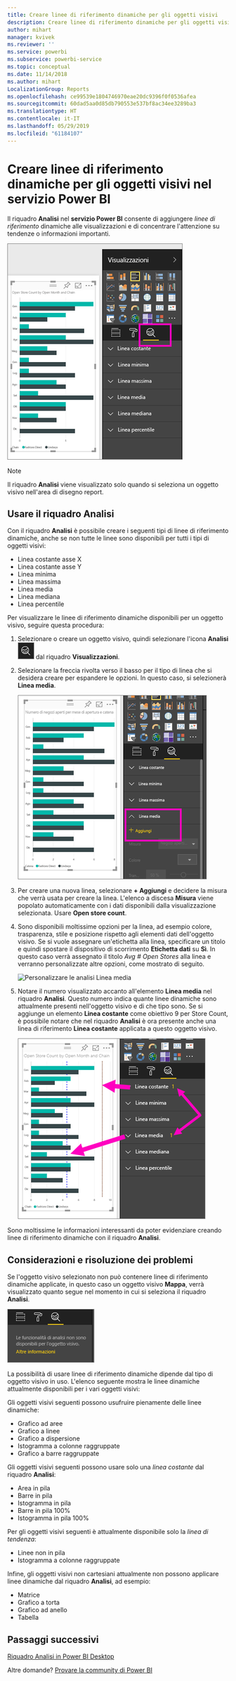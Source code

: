 ```yaml
---
title: Creare linee di riferimento dinamiche per gli oggetti visivi
description: Creare linee di riferimento dinamiche per gli oggetti visivi nel servizio Power BI
author: mihart
manager: kvivek
ms.reviewer: ''
ms.service: powerbi
ms.subservice: powerbi-service
ms.topic: conceptual
ms.date: 11/14/2018
ms.author: mihart
LocalizationGroup: Reports
ms.openlocfilehash: ce99539e1804746970eae20dc9396f0f0536afea
ms.sourcegitcommit: 60dad5aa0d85db790553e537bf8ac34ee3289ba3
ms.translationtype: HT
ms.contentlocale: it-IT
ms.lasthandoff: 05/29/2019
ms.locfileid: "61184107"
---
```

# <a name="create-dynamic-reference-lines-for-visuals-in-the-power-bi-service"></a>Creare linee di riferimento dinamiche per gli oggetti visivi nel servizio Power BI

Il riquadro **Analisi** nel **servizio Power BI** consente di aggiungere *linee di riferimento* dinamiche alle visualizzazioni e di concentrare l'attenzione su tendenze o informazioni importanti.

![](media/service-analytics-pane/power-bi-analytics-pane.png)

> [!NOTE]
> Il riquadro **Analisi** viene visualizzato solo quando si seleziona un oggetto visivo nell'area di disegno report.
> 
> 

## <a name="use-the-analytics-pane"></a>Usare il riquadro Analisi
Con il riquadro **Analisi** è possibile creare i seguenti tipi di linee di riferimento dinamiche, anche se non tutte le linee sono disponibili per tutti i tipi di oggetti visivi:

* Linea costante asse X
* Linea costante asse Y
* Linea minima
* Linea massima
* Linea media
* Linea mediana
* Linea percentile


Per visualizzare le linee di riferimento dinamiche disponibili per un oggetto visivo, seguire questa procedura:

1. Selezionare o creare un oggetto visivo, quindi selezionare l'icona **Analisi** ![](media/service-analytics-pane/power-bi-analytics-icon.png) dal riquadro **Visualizzazioni**.

2. Selezionare la freccia rivolta verso il basso per il tipo di linea che si desidera creare per espandere le opzioni. In questo caso, si selezionerà **Linea media**.
   
   ![Aggiungere una linea media](media/service-analytics-pane/power-bi-add.png)

3. Per creare una nuova linea, selezionare **+ Aggiungi** e decidere la misura che verrà usata per creare la linea.  L'elenco a discesa **Misura** viene popolato automaticamente con i dati disponibili dalla visualizzazione selezionata. Usare **Open store count**.

5. Sono disponibili moltissime opzioni per la linea, ad esempio colore, trasparenza, stile e posizione rispetto agli elementi dati dell'oggetto visivo. Se si vuole assegnare un'etichetta alla linea, specificare un titolo e quindi spostare il dispositivo di scorrimento **Etichetta dati** su **Sì**.  In questo caso verrà assegnato il titolo *Avg # Open Stores* alla linea e verranno personalizzate altre opzioni, come mostrato di seguito.
   
   ![Personalizzare le analisi Linea media](media/service-analytics-pane/power-bi-average-line2.png)

1. Notare il numero visualizzato accanto all'elemento **Linea media** nel riquadro **Analisi**. Questo numero indica quante linee dinamiche sono attualmente presenti nell'oggetto visivo e di che tipo sono. Se si aggiunge un elemento **Linea costante** come obiettivo 9 per Store Count, è possibile notare che nel riquadro **Analisi** è ora presente anche una linea di riferimento **Linea costante** applicata a questo oggetto visivo.
   
   ![](media/service-analytics-pane/power-bi-reference-lines.png)
   

Sono moltissime le informazioni interessanti da poter evidenziare creando linee di riferimento dinamiche con il riquadro **Analisi**.

## <a name="considerations-and-troubleshooting"></a>Considerazioni e risoluzione dei problemi

Se l'oggetto visivo selezionato non può contenere linee di riferimento dinamiche applicate, in questo caso un oggetto visivo **Mappa**, verrà visualizzato quanto segue nel momento in cui si seleziona il riquadro **Analisi**.
   
![Le analisi non sono disponibili](media/service-analytics-pane/power-bi-no-lines.png)

La possibilità di usare linee di riferimento dinamiche dipende dal tipo di oggetto visivo in uso. L'elenco seguente mostra le linee dinamiche attualmente disponibili per i vari oggetti visivi:

Gli oggetti visivi seguenti possono usufruire pienamente delle linee dinamiche:

* Grafico ad aree
* Grafico a linee
* Grafico a dispersione
* Istogramma a colonne raggruppate
* Grafico a barre raggruppate

Gli oggetti visivi seguenti possono usare solo una *linea costante* dal riquadro **Analisi**:

* Area in pila
* Barre in pila
* Istogramma in pila
* Barre in pila 100%
* Istogramma in pila 100%

Per gli oggetti visivi seguenti è attualmente disponibile solo la *linea di tendenza*:

* Linee non in pila
* Istogramma a colonne raggruppate

Infine, gli oggetti visivi non cartesiani attualmente non possono applicare linee dinamiche dal riquadro **Analisi**, ad esempio:

* Matrice
* Grafico a torta
* Grafico ad anello
* Tabella

## <a name="next-steps"></a>Passaggi successivi
[Riquadro Analisi in Power BI Desktop](desktop-analytics-pane.md)

Altre domande? [Provare la community di Power BI](http://community.powerbi.com/)

